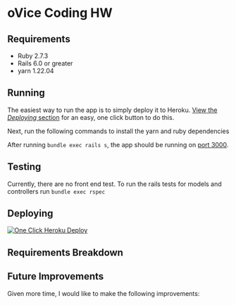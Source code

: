 # oVice Coding HW

## Requirements

 * Ruby 2.7.3
 * Rails 6.0 or greater
 * yarn 1.22.04

## Running

The easiest way to run the app is to simply deploy it to Heroku.  [View the *Deploying* section](#deploying) for an easy, one click button to do this.

Next, run the following commands to install the yarn and ruby dependencies



After running `bundle exec rails s`, the app should be running on [port 3000](http://localhost:3000).

## Testing

Currently, there are no front end test.
To run the rails tests for models and controllers run `bundle exec rspec`



## Deploying

[![One Click Heroku Deploy](https://www.herokucdn.com/deploy/button.png)](https://heroku.com/deploy?template=https://github.com/amussey/opendoor-takehome-coding-challenge)



## Requirements Breakdown



## Future Improvements

Given more time, I would like to make the following improvements:
